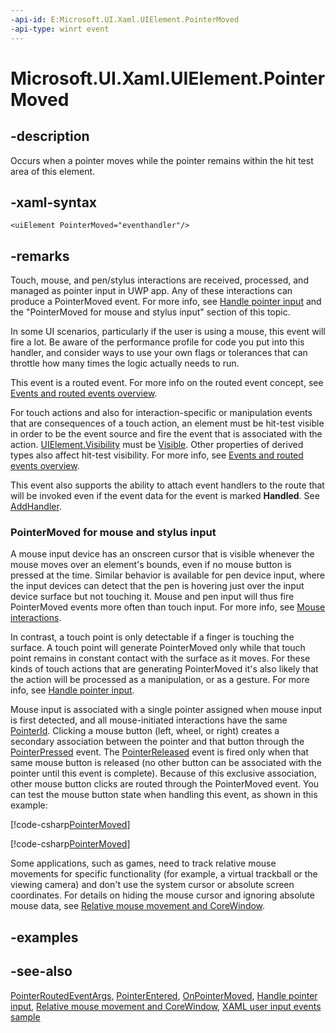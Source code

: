 ```yaml
---
-api-id: E:Microsoft.UI.Xaml.UIElement.PointerMoved
-api-type: winrt event
---
```


<!-- Event syntax
public event Windows.UI.Xaml.Input.PointerEventHandler PointerMoved
-->

# Microsoft.UI.Xaml.UIElement.PointerMoved

## -description

Occurs when a pointer moves while the pointer remains within the hit test area of this element.

## -xaml-syntax

```xaml
<uiElement PointerMoved="eventhandler"/>
```

## -remarks

Touch, mouse, and pen/stylus interactions are received, processed, and managed as pointer input in UWP app. Any of these interactions can produce a PointerMoved event. For more info, see [Handle pointer input](/windows/uwp/input-and-devices/handle-pointer-input) and the "PointerMoved for mouse and stylus input" section of this topic.

In some UI scenarios, particularly if the user is using a mouse, this event will fire a lot. Be aware of the performance profile for code you put into this handler, and consider ways to use your own flags or tolerances that can throttle how many times the logic actually needs to run.

This event is a routed event. For more info on the routed event concept, see [Events and routed events overview](/windows/uwp/xaml-platform/events-and-routed-events-overview).

For touch actions and also for interaction-specific or manipulation events that are consequences of a touch action, an element must be hit-test visible in order to be the event source and fire the event that is associated with the action. [UIElement.Visibility](uielement_visibility.md) must be [Visible](visibility.md). Other properties of derived types also affect hit-test visibility. For more info, see [Events and routed events overview](/windows/uwp/xaml-platform/events-and-routed-events-overview).

This event also supports the ability to attach event handlers to the route that will be invoked even if the event data for the event is marked **Handled**. See [AddHandler](uielement_addhandler_1350394113.md).

### PointerMoved for mouse and stylus input

A mouse input device has an onscreen cursor that is visible whenever the mouse moves over an element's bounds, even if no mouse button is pressed at the time. Similar behavior is available for pen device input, where the input devices can detect that the pen is hovering just over the input device surface but not touching it. Mouse and pen input will thus fire PointerMoved events more often than touch input. For more info, see [Mouse interactions](/windows/uwp/input-and-devices/mouse-interactions).

In contrast, a touch point is only detectable if a finger is touching the surface. A touch point will generate PointerMoved only while that touch point remains in constant contact with the surface as it moves. For these kinds of touch actions that are generating PointerMoved it's also likely that the action will be processed as a manipulation, or as a gesture. For more info, see [Handle pointer input](/windows/apps/design/input/handle-pointer-input).

Mouse input is associated with a single pointer assigned when mouse input is first detected, and all mouse-initiated interactions have the same [PointerId](../microsoft.ui.input.experimental/exppointerpoint_pointerid.md). Clicking a mouse button (left, wheel, or right) creates a secondary association between the pointer and that button through the [PointerPressed](uielement_pointerpressed.md) event. The [PointerReleased](uielement_pointerreleased.md) event is fired only when that same mouse button is released (no other button can be associated with the pointer until this event is complete). Because of this exclusive association, other mouse button clicks are routed through the PointerMoved event. You can test the mouse button state when handling this event, as shown in this example:

[!code-csharp[PointerMoved](../microsoft.ui.input.inking/code/PointerInput/csharp/MainPage.xaml.cs#SnippetPointerMoved)]

[!code-csharp[PointerMoved](../microsoft.ui.input.inking/code/PointerInput_UWP/csharp/MainPage.xaml.cs#SnippetPointerMoved)]

Some applications, such as games, need to track relative mouse movements for specific functionality (for example, a virtual trackball or the viewing camera) and don't use the system cursor or absolute screen coordinates. For details on hiding the mouse cursor and ignoring absolute mouse data, see [Relative mouse movement and CoreWindow](/en-us/windows/uwp/gaming/relative-mouse-movement).

## -examples

## -see-also

[PointerRoutedEventArgs](../microsoft.ui.xaml.input/pointerroutedeventargs.md), [PointerEntered](uielement_pointerentered.md), [OnPointerMoved](/uwp/api/windows.ui.xaml.controls.control.onpointermoved(windows.ui.xaml.input.pointerroutedeventargs)), [Handle pointer input](/windows/apps/design/input/handle-pointer-input), [Relative mouse movement and CoreWindow](/en-us/windows/uwp/gaming/relative-mouse-movement), [XAML user input events sample](https://github.com/microsoftarchive/msdn-code-gallery-microsoft/tree/master/Official%20Windows%20Platform%20Sample/Input%20XAML%20user%20input%20events%20sample)
